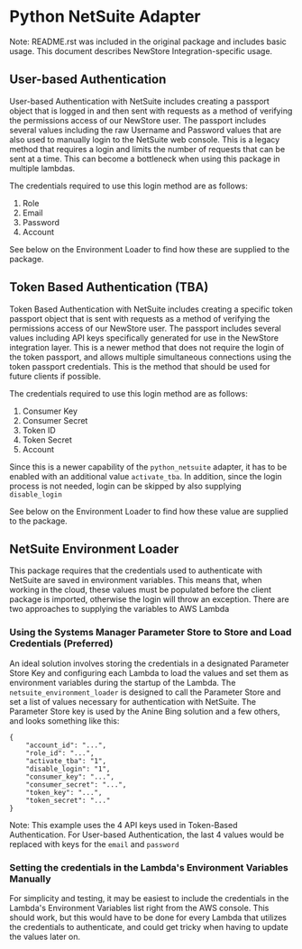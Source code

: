 # Python NetSuite Adapter

Note: README.rst was included in the original package and includes basic usage. This document describes NewStore
Integration-specific usage.

## User-based Authentication
User-based Authentication with NetSuite includes creating a passport object that is logged in and then sent with
requests as a method of verifying the permissions access of our NewStore user. The passport includes several values
including the raw Username and Password values that are also used to manually login to the NetSuite web console. This is
 a legacy method that requires a login and limits the number of requests that can be sent at a time. This can become a
bottleneck when using this package in multiple lambdas.

The credentials required to use this login method are as follows:
1. Role
1. Email
1. Password
1. Account

See below on the Environment Loader to find how these are supplied to the package.


## Token Based Authentication (TBA)
Token Based Authentication with NetSuite includes creating a specific token passport object that is sent with requests
as a method of verifying the permissions access of our NewStore user. The passport includes several values including
API keys specifically generated for use in the NewStore integration layer. This is a newer method that does not require
the login of the token passport, and allows multiple simultaneous connections using the token passport credentials. This
 is the method that should be used for future clients if possible.

The credentials required to use this login method are as follows:
1. Consumer Key
1. Consumer Secret
1. Token ID
1. Token Secret
1. Account


Since this is a newer capability of the `python_netsuite` adapter, it has to be enabled with an additional value
`activate_tba`. In addition, since the login process is not needed, login can be skipped by also supplying
`disable_login`

See below on the Environment Loader to find how these value are supplied to the package.


## NetSuite Environment Loader
This package requires that the credentials used to authenticate with NetSuite are saved in environment variables. This
means that, when working in the cloud, these values must be populated before the client package is imported, otherwise
the login will throw an exception. There are two approaches to supplying the variables to AWS Lambda

### Using the Systems Manager Parameter Store to Store and Load Credentials (Preferred)
An ideal solution involves storing the credentials in a designated Parameter Store Key and configuring each Lambda to
load the values and set them as environment variables during the startup of the Lambda. The
`netsuite_environment_loader` is designed to call the Parameter Store and set a list of values necessary for
authentication with NetSuite. The Parameter Store key is used by the Anine Bing solution and a few others, and looks
something like this:

```
{
    "account_id": "...",
    "role_id": "...",
    "activate_tba": "1",
    "disable_login": "1",
    "consumer_key": "...",
    "consumer_secret": "...",
    "token_key": "...",
    "token_secret": "..."
}
```
Note: This example uses the 4 API keys used in Token-Based Authentication. For User-based Authentication, the last 4
values would be replaced with keys for the `email` and `password`

### Setting the credentials in the Lambda's Environment Variables Manually
For simplicity and testing, it may be easiest to include the credentials in the Lambda's Environment Variables list
right from the AWS console. This should work, but this would have to be done for every Lambda that utilizes the
credentials to authenticate, and could get tricky when having to update the values later on.

